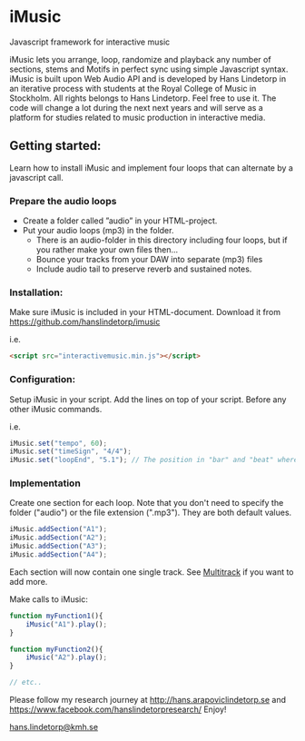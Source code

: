 # iMusic
Javascript framework for interactive music

iMusic lets you arrange, loop, randomize and playback any number of sections, stems and Motifs in perfect sync using simple Javascript syntax. iMusic is built upon Web Audio API and is developed by Hans Lindetorp in an iterative process with students at the Royal College of Music in Stockholm. 
All rights belongs to Hans Lindetorp. Feel free to use it. The code will change a lot during the next next years and will serve as a platform for studies related to music production in interactive media.

## Getting started:
Learn how to install iMusic and implement four loops that can alternate by a javascript call.

### Prepare the audio loops
* Create a folder called ”audio” in your HTML-project.
* Put your audio loops (mp3) in the folder. 
  * There is an audio-folder in this directory including four loops, but if you rather make your own files then...
  * Bounce your tracks from your DAW into separate (mp3) files
  * Include audio tail to preserve reverb and sustained notes.


### Installation:
Make sure iMusic is included in your HTML-document. Download it from https://github.com/hanslindetorp/imusic 

i.e.
```html
<script src="interactivemusic.min.js"></script>
```

### Configuration:
Setup iMusic in your script. Add the lines on top of your script. Before any other iMusic commands.

i.e.
```javascript
iMusic.set("tempo", 60);
iMusic.set("timeSign", "4/4");
iMusic.set("loopEnd", "5.1"); // The position in "bar" and "beat" where the tracks should loop
```

### Implementation
Create one section for each loop. Note that you don't need to specify the folder ("audio") or the file extension (".mp3"). They are both default values.

```javascript
iMusic.addSection("A1");
iMusic.addSection("A2");
iMusic.addSection("A3");
iMusic.addSection("A4");
```
Each section will now contain one single track. See [Multitrack](multitrack) if you want to add more.


Make calls to iMusic:

```javascript
function myFunction1(){
    iMusic("A1").play();
}

function myFunction2(){
    iMusic("A2").play();
}

// etc..
```


Please follow my research journey at http://hans.arapoviclindetorp.se and https://www.facebook.com/hanslindetorpresearch/
Enjoy!

hans.lindetorp@kmh.se
